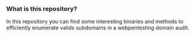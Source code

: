 ### What is this repository?

In this repository you can find some interesting binaries and methods to efficiently enumerate valids subdomains in a webpentesting domain audit.